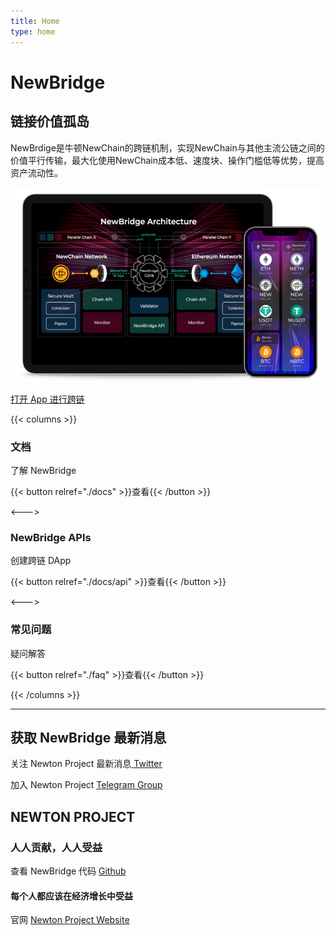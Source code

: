 ```yaml
---
title: Home
type: home
---
```


<div class="banner-s1" id="hyper-jump">
  <h1>New<span>Bridge</span></h1>
  <h2>链接价值孤岛</h2>
  <p>NewBrdige是牛顿NewChain的跨链机制，实现NewChain与其他主流公链之间的价值平行传输，最大化使用NewChain成本低、速度块、操作门槛低等优势，提高资产流动性。</p>
  <div class="launch-app">
      <img src="home-devices.png" alt="">
      <p>
        <a class="btn" href="https://app.newbridge.network">打开 App 进行跨链</a>
      </p>
  </div>
</div>

<div class="banner-s2">

{{< columns >}}

<i class="far fa-file-alt"></i>

### 文档

了解 NewBridge

{{< button relref="./docs" >}}查看{{< /button >}}

<--->

<i class="fas fa-code"></i>

### NewBridge APIs

创建跨链 DApp

{{< button relref="./docs/api" >}}查看{{< /button >}}

<--->

<i class="far fa-question-circle"></i>

### 常见问题

疑问解答

{{< button relref="./faq" >}}查看{{< /button >}}

{{< /columns >}}

</div>

---

## 获取 NewBridge 最新消息

关注 Newton Project 最新消息<a href="https://www.twitter.com/newton_project/" rel="noreferrer" target="_blank"> <i class="fab fa-twitter"></i> Twitter</a>

加入 Newton Project <a href="https://www.twitter.com/newton_project/" rel="noreferrer" target="_blank"> <i class="fab fa-telegram-plane"></i> Telegram Group</a>

## NEWTON PROJECT

### 人人贡献，人人受益

查看 NewBridge 代码 <a href="https://github.com/newtonproject/newbridge.network" rel="noreferrer" target="_blank"><i class="fab fa-github"></i> Github</a>

#### 每个人都应该在经济增长中受益

官网 [Newton Project Website](https://www.newtonproject.org)
